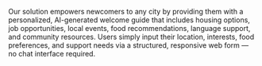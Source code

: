 Our solution empowers newcomers to any city by providing them with a personalized, AI-generated welcome guide that includes housing options, job opportunities, local events, food recommendations, language support, and community resources. Users simply input their location, interests, food preferences, and support needs via a structured, responsive web form — no chat interface required.
